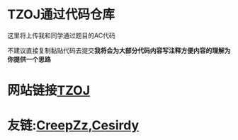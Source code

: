 # TZOJ通过代码仓库
这里将上传我和同学通过题目的AC代码

不建议直接复制黏贴代码去提交**我将会为大部分代码内容写注释方便内容的理解为你提供一个思路**

# 网站链接[TZOJ](http://www.tzcoder.cn/acmhome/welcome.do?method=index) 

# 友链:[CreepZz](https://creepzzl.top),[Cesirdy](https://github.com/Cesirdy)


